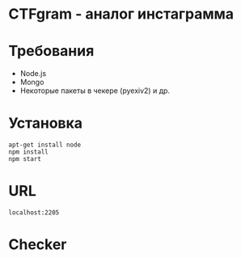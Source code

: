 # CTFgram - аналог инстаграмма

# Требования
- Node.js
- Mongo
- Некоторые пакеты в чекере (pyexiv2) и др.

# Установка
    apt-get install node
    npm install
    npm start

# URL 
    localhost:2205
# Checker